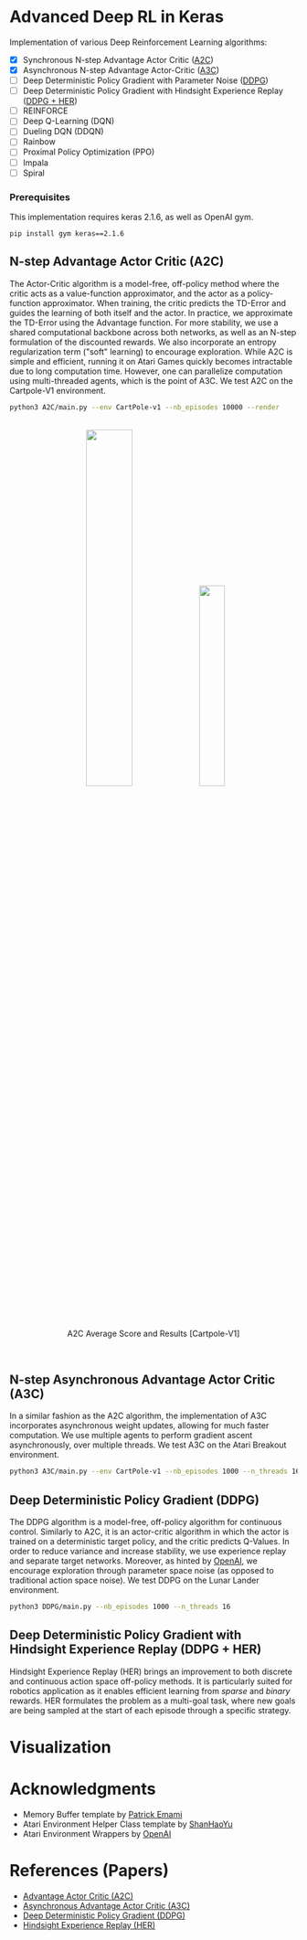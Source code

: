 # Advanced Deep RL in Keras

Implementation of various Deep Reinforcement Learning algorithms:

- [x] Synchronous N-step Advantage Actor Critic ([A2C](https://github.com/germain-hug/Advanced-Deep-RL-Keras#n-step-advantage-actor-critic-a2c))
- [x] Asynchronous N-step Advantage Actor-Critic ([A3C](https://github.com/germain-hug/Advanced-Deep-RL-Keras#n-step-asynchronous-advantage-actor-critic-a3c))
- [ ] Deep Deterministic Policy Gradient with Parameter Noise ([DDPG](https://github.com/germain-hug/Advanced-Deep-RL-Keras#deep-deterministic-policy-gradient-ddpg))
- [ ] Deep Deterministic Policy Gradient with Hindsight Experience Replay ([DDPG + HER](https://github.com/germain-hug/Advanced-Deep-RL-Keras#deep-deterministic-policy-gradient-with-hindsight-experience-replay-ddpg--her))
- [ ] REINFORCE
- [ ] Deep Q-Learning (DQN)
- [ ] Dueling DQN (DDQN)
- [ ] Rainbow
- [ ] Proximal Policy Optimization (PPO)
- [ ] Impala
- [ ] Spiral

### Prerequisites

This implementation requires keras 2.1.6, as well as OpenAI gym.
```
pip install gym keras==2.1.6
```

## N-step Advantage Actor Critic (A2C)
The Actor-Critic algorithm is a model-free, off-policy method where the critic acts as a value-function approximator, and the actor as a policy-function approximator. When training, the critic predicts the TD-Error and guides the learning of both itself and the actor. In practice, we approximate the TD-Error using the Advantage function. For more stability, we use a shared computational backbone across both networks, as well as an N-step formulation of the discounted rewards. We also incorporate an entropy regularization term ("soft" learning) to encourage exploration. While A2C is simple and efficient, running it on Atari Games quickly becomes intractable due to long computation time. However, one can parallelize computation using multi-threaded agents, which is the point of A3C. We test A2C on the Cartpole-V1 environment.

```bash
python3 A2C/main.py --env CartPole-v1 --nb_episodes 10000 --render
```
<br />
<div align="center">
<img width="40%" src ="https://github.com/germain-hug/Advanced-Deep-RL-Keras/blob/master/A2C/results/a2c.png?raw=true" />
<img width="30%" src ="https://github.com/germain-hug/Advanced-Deep-RL-Keras/blob/master/A2C/results/a2c.gif?raw=true" />
<p style="text-align=center";> A2C Average Score and Results [Cartpole-V1] </p></div>  
<br />

## N-step Asynchronous Advantage Actor Critic (A3C)
In a similar fashion as the A2C algorithm, the implementation of A3C incorporates asynchronous weight updates, allowing for much faster computation. We use multiple agents to perform gradient ascent asynchronously, over multiple threads. We test A3C on the Atari Breakout environment.

```bash
python3 A3C/main.py --env CartPole-v1 --nb_episodes 1000 --n_threads 16
```

## Deep Deterministic Policy Gradient (DDPG)
The DDPG algorithm is a model-free, off-policy algorithm for continuous control. Similarly to A2C, it is an actor-critic algorithm in which the actor is trained on a deterministic target policy, and the critic predicts Q-Values. In order to reduce variance and increase stability, we use experience replay and separate target networks. Moreover, as hinted by [OpenAI](https://blog.openai.com/better-exploration-with-parameter-noise/), we encourage exploration through parameter space noise (as opposed to traditional action space noise). We test DDPG on the Lunar Lander environment.

```bash
python3 DDPG/main.py --nb_episodes 1000 --n_threads 16
```

## Deep Deterministic Policy Gradient with Hindsight Experience Replay (DDPG + HER)
Hindsight Experience Replay (HER) brings an improvement to both discrete and continuous action space off-policy methods. It is particularly suited for robotics application as it enables efficient learning from _sparse_ and _binary_ rewards. HER formulates the problem as a multi-goal task, where new goals are being sampled at the start of each episode through a specific strategy.

# Visualization

# Acknowledgments

- Memory Buffer template by [Patrick Emami](http://pemami4911.github.io/)
- Atari Environment Helper Class template by [ShanHaoYu](https://github.com/ShanHaoYu/Deep-Q-Network-Breakout/blob/master/environment.py)
- Atari Environment Wrappers by [OpenAI](github.com/openai/baselines/blob/master/baselines/common/atari_wrappers.py)

# References (Papers)

- [Advantage Actor Critic (A2C)](https://papers.nips.cc/paper/1786-actor-critic-algorithms.pdf)
- [Asynchronous Advantage Actor Critic (A3C)](https://arxiv.org/pdf/1602.01783.pdf)
- [Deep Deterministic Policy Gradient (DDPG)](http://proceedings.mlr.press/v32/silver14.pdf)
- [Hindsight Experience Replay (HER)](https://arxiv.org/pdf/1707.01495.pdf)
